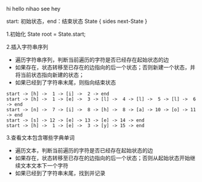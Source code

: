 hi
hello
nihao
see
hey

start: 初始状态，end：结束状态
State {
    sides
    next-State
}


1.初始化
State root = State.start;

2.插入字符串序列
- 遍历字符串序列，判断当前遍历的字符是否已经存在起始状态的边
- 如果存在，状态转移至已存在的边指向的后一个状态；否则新建一个状态，并将当前状态指向新建的状态；
- 如果已经到了字符串末尾，则指向结束状态
```
start -> [h] ->  1 -> [i] ->  2 -> end
start -> [h] ->  1 -> [e] ->  3 -> [l] ->  4 -> [l] ->  5 -> [l] ->  6 -> end
start -> [n] ->  7 -> [i] ->  8 -> [h] ->  8 -> [a] -> 10 -> [o] -> 11 -> end
start -> [s] -> 12 -> [e] -> 13 -> [e] -> 14 -> end
start -> [h] ->  1 -> [e] ->  3 -> [y] -> 15 -> end
```

3.查看文本包含哪些字典单词
- 遍历文本，判断当前遍历的字符是否已经存在起始状态的边
- 如果存在，状态转移至已存在的边指向的后一个状态；否则从起始状态开始继续文本文本下一个字符
- 如果已经到了字符串末尾，找到并记录


